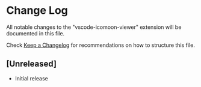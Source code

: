 # Change Log

All notable changes to the "vscode-icomoon-viewer" extension will be documented in this file.

Check [Keep a Changelog](http://keepachangelog.com/) for recommendations on how to structure this file.

## [Unreleased]

- Initial release
